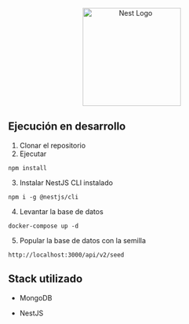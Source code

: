 <p align="center">
  <a href="http://nestjs.com/" target="blank"><img src="https://nestjs.com/img/logo-small.svg" width="200" alt="Nest Logo" /></a>
</p>

## Ejecución en desarrollo

1. Clonar el repositorio
2. Ejecutar

```
npm install
```

3. Instalar NestJS CLI instalado

```
npm i -g @nestjs/cli
```

4. Levantar la base de datos

```
docker-compose up -d
```

5. Popular la base de datos con la semilla

```
http://localhost:3000/api/v2/seed
```

## Stack utilizado

- MongoDB

* NestJS
